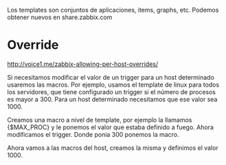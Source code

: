 Los templates son conjuntos de aplicaciones, items, graphs, etc.
Podemos obtener nuevos en share.zabbix.com



# Override
http://voice1.me/zabbix-allowing-per-host-overrides/

Si necesitamos modificar el valor de un trigger para un host determinado usaremos las macros.
Por ejemplo, usamos el template de linux para todos los servidores, que tiene configurado un trigger si el número de procesos es mayor a 300.
Para un host determinado necesitamos que ese valor sea 1000.

Creamos una macro a nivel de template, por ejemplo la llamamos {$MAX_PROC} y le ponemos el valor que estaba definido a fuego.
Ahora modificamos el trigger. Donde ponia 300 ponemos la macro.

Ahora vamos a las macros del host, creamos la misma y definimos el valor 1000.
